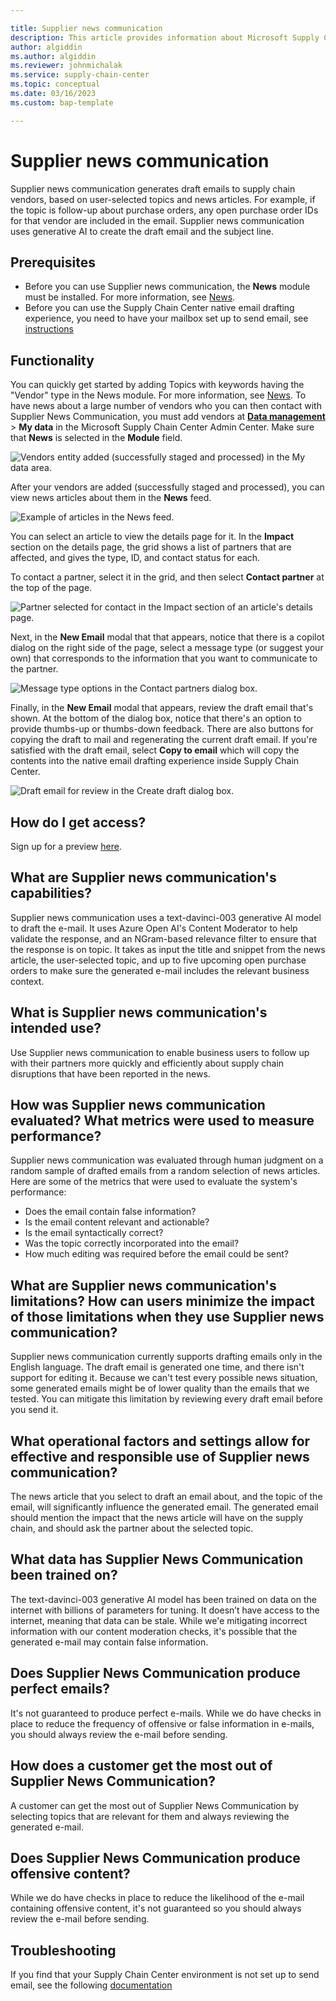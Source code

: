 ```yaml
--- 

title: Supplier news communication
description: This article provides information about Microsoft Supply Chain Center's Supplier news communication capability.
author: algiddin
ms.author: algiddin
ms.reviewer: johnmichalak 
ms.service: supply-chain-center 
ms.topic: conceptual 
ms.date: 03/16/2023
ms.custom: bap-template 

--- 
```


# Supplier news communication

Supplier news communication generates draft emails to supply chain vendors, based on user-selected topics and news articles. For example, if the topic is follow-up about purchase orders, any open purchase order IDs for that vendor are included in the email. Supplier news communication uses generative AI to create the draft email and the subject line.

## Prerequisites

- Before you can use Supplier news communication, the **News** module must be installed. For more information, see [News](news.md).
- Before you can use the Supply Chain Center native email drafting experience, you need to have your mailbox set up to send email, see [instructions](/power-platform/admin/connect-exchange-online#configure-mailboxes)

## Functionality

You can quickly get started by adding Topics with keywords having the "Vendor" type in the News module. For more information, see [News](news.md). To have news about a large number of vendors who you can then contact with Supplier News Communication, you must add vendors at [**Data management**](../administer/ingest-data.md) \> **My data** in the Microsoft Supply Chain Center Admin Center. Make sure that **News** is selected in the **Module** field. 

![Vendors entity added (successfully staged and processed) in the My data area.](media/Supplier-news-communication-data.png)

After your vendors are added (successfully staged and processed), you can view news articles about them in the **News** feed.

![Example of articles in the News feed.](media/Supplier-news-communication-news.png)

You can select an article to view the details page for it. In the **Impact** section on the details page, the grid shows a list of partners that are affected, and gives the type, ID, and contact status for each.

To contact a partner, select it in the grid, and then select **Contact partner** at the top of the page.

![Partner selected for contact in the Impact section of an article's details page.](media/Supplier-news-communication-contact-partner.png)

Next, in the **New Email** modal that that appears, notice that there is a copilot dialog on the right side of the page, select a message type (or suggest your own) that corresponds to the information that you want to communicate to the partner.

![Message type options in the Contact partners dialog box.](media/Supplier-news-communication-select-message-type.png)

Finally, in the **New Email** modal that appears, review the draft email that's shown. At the bottom of the dialog box, notice that there's an option to provide thumbs-up or thumbs-down feedback. There are also buttons for copying the draft to mail and regenerating the current draft email. If you're satisfied with the draft email, select **Copy to email** which will copy the contents into the native email drafting experience inside Supply Chain Center.

![Draft email for review in the Create draft dialog box.](media/Supplier-news-communication-create-draft.png)

## How do I get access?
Sign up for a preview [here](https://aka.ms/AIwaitlist).

## What are Supplier news communication's capabilities?

Supplier news communication uses a text-davinci-003 generative AI model to draft the e-mail. It uses Azure Open AI's Content Moderator to help validate the response, and an NGram-based relevance filter to ensure that the response is on topic. It takes as input the title and snippet from the news article, the user-selected topic, and up to five upcoming open purchase orders to make sure the generated e-mail includes the relevant business context.

## What is Supplier news communication's intended use?

Use Supplier news communication to enable business users to follow up with their partners more quickly and efficiently about supply chain disruptions that have been reported in the news.

## How was Supplier news communication evaluated? What metrics were used to measure performance?

Supplier news communication was evaluated through human judgment on a random sample of drafted emails from a random selection of news articles. Here are some of the metrics that were used to evaluate the system's performance:

- Does the email contain false information?
- Is the email content relevant and actionable?
- Is the email syntactically correct?
- Was the topic correctly incorporated into the email?
- How much editing was required before the email could be sent?

## What are Supplier news communication's limitations? How can users minimize the impact of those limitations when they use Supplier news communication?

Supplier news communication currently supports drafting emails only in the English language. The draft email is generated one time, and there isn't support for editing it. Because we can't test every possible news situation, some generated emails might be of lower quality than the emails that we tested. You can mitigate this limitation by reviewing every draft email before you send it.

## What operational factors and settings allow for effective and responsible use of Supplier news communication?

The news article that you select to draft an email about, and the topic of the email, will significantly influence the generated email. The generated email should mention the impact that the news article will have on the supply chain, and should ask the partner about the selected topic.

## What data has Supplier News Communication been trained on? 

The text-davinci-003 generative AI model has been trained on data on the internet with billions of parameters for tuning. It doesn’t have access to the internet, meaning that data can be stale. While we'e mitigating incorrect information with our content moderation checks, it's possible that the generated e-mail may contain false information.

## Does Supplier News Communication produce perfect emails?

It's not guaranteed to produce perfect e-mails. While we do have checks in place to reduce the frequency of offensive or false information in e-mails, you should always review the e-mail before sending.

## How does a customer get the most out of Supplier News Communication? 

A customer can get the most out of Supplier News Communication by selecting topics that are relevant for them and always reviewing the generated e-mail.

## Does Supplier News Communication produce offensive content?

While we do have checks in place to reduce the likelihood of the e-mail containing offensive content, it's not guaranteed so you should always review the e-mail before sending.


## Troubleshooting

If you find that your Supply Chain Center environment is not set up to send email, see the following [documentation](https://learn.microsoft.com/en-us/power-platform/admin/connect-exchange-online)
